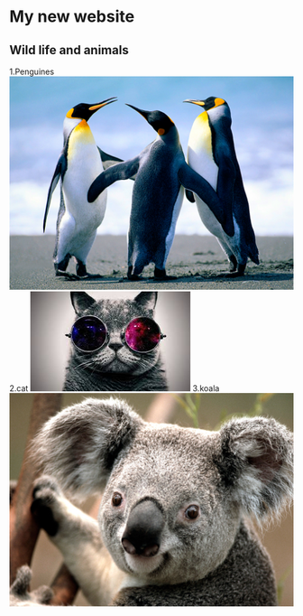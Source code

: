 # My new website
## Wild life and animals 
1.Penguines
![penguines](Penguins.jpg) 
2.cat
![cat](index.jpg)
3.koala
![kola](koala.jpg)


